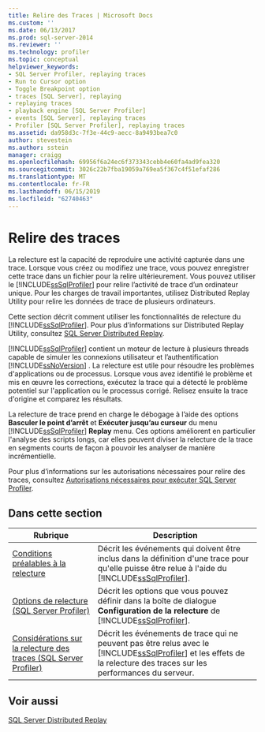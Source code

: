 ```yaml
---
title: Relire des Traces | Microsoft Docs
ms.custom: ''
ms.date: 06/13/2017
ms.prod: sql-server-2014
ms.reviewer: ''
ms.technology: profiler
ms.topic: conceptual
helpviewer_keywords:
- SQL Server Profiler, replaying traces
- Run to Cursor option
- Toggle Breakpoint option
- traces [SQL Server], replaying
- replaying traces
- playback engine [SQL Server Profiler]
- events [SQL Server], replaying traces
- Profiler [SQL Server Profiler], replaying traces
ms.assetid: da958d3c-7f3e-44c9-aecc-8a9493bea7c0
author: stevestein
ms.author: sstein
manager: craigg
ms.openlocfilehash: 69956f6a24ec6f373343cebb4e60fa4ad9fea320
ms.sourcegitcommit: 3026c22b7fba19059a769ea5f367c4f51efaf286
ms.translationtype: MT
ms.contentlocale: fr-FR
ms.lasthandoff: 06/15/2019
ms.locfileid: "62740463"
---
```

# <a name="replay-traces"></a>Relire des traces
  La relecture est la capacité de reproduire une activité capturée dans une trace. Lorsque vous créez ou modifiez une trace, vous pouvez enregistrer cette trace dans un fichier pour la relire ultérieurement. Vous pouvez utiliser le [!INCLUDE[ssSqlProfiler](../../includes/sssqlprofiler-md.md)] pour relire l’activité de trace d’un ordinateur unique. Pour les charges de travail importantes, utilisez Distributed Replay Utility pour relire les données de trace de plusieurs ordinateurs.  
  
 Cette section décrit comment utiliser les fonctionnalités de relecture du [!INCLUDE[ssSqlProfiler](../../includes/sssqlprofiler-md.md)]. Pour plus d’informations sur Distributed Replay Utility, consultez [SQL Server Distributed Replay](../distributed-replay/sql-server-distributed-replay.md).  
  
 [!INCLUDE[ssSqlProfiler](../../includes/sssqlprofiler-md.md)] contient un moteur de lecture à plusieurs threads capable de simuler les connexions utilisateur et l’authentification [!INCLUDE[ssNoVersion](../../includes/ssnoversion-md.md)] . La relecture est utile pour résoudre les problèmes d'applications ou de processus. Lorsque vous avez identifié le problème et mis en œuvre les corrections, exécutez la trace qui a détecté le problème potentiel sur l'application ou le processus corrigé. Relisez ensuite la trace d'origine et comparez les résultats.  
  
 La relecture de trace prend en charge le débogage à l’aide des options **Basculer le point d’arrêt** et **Exécuter jusqu’au curseur** du menu [!INCLUDE[ssSqlProfiler](../../includes/sssqlprofiler-md.md)] **Replay** menu. Ces options améliorent en particulier l'analyse des scripts longs, car elles peuvent diviser la relecture de la trace en segments courts de façon à pouvoir les analyser de manière incrémentielle.  
  
 Pour plus d’informations sur les autorisations nécessaires pour relire des traces, consultez [Autorisations nécessaires pour exécuter SQL Server Profiler](permissions-required-to-run-sql-server-profiler.md).  
  
## <a name="in-this-section"></a>Dans cette section  
  
|Rubrique|Description|  
|-----------|-----------------|  
|[Conditions préalables à la relecture](replay-requirements.md)|Décrit les événements qui doivent être inclus dans la définition d'une trace pour qu'elle puisse être relue à l'aide du [!INCLUDE[ssSqlProfiler](../../includes/sssqlprofiler-md.md)].|  
|[Options de relecture &#40;SQL Server Profiler&#41;](replay-options-sql-server-profiler.md)|Décrit les options que vous pouvez définir dans la boîte de dialogue **Configuration de la relecture** de [!INCLUDE[ssSqlProfiler](../../includes/sssqlprofiler-md.md)].|  
|[Considérations sur la relecture des traces &#40;SQL Server Profiler&#41;](considerations-for-replaying-traces-sql-server-profiler.md)|Décrit les événements de trace qui ne peuvent pas être relus avec le [!INCLUDE[ssSqlProfiler](../../includes/sssqlprofiler-md.md)] et les effets de la relecture des traces sur les performances du serveur.|  
  
## <a name="see-also"></a>Voir aussi  
 [SQL Server Distributed Replay](../distributed-replay/sql-server-distributed-replay.md)  
  
  

